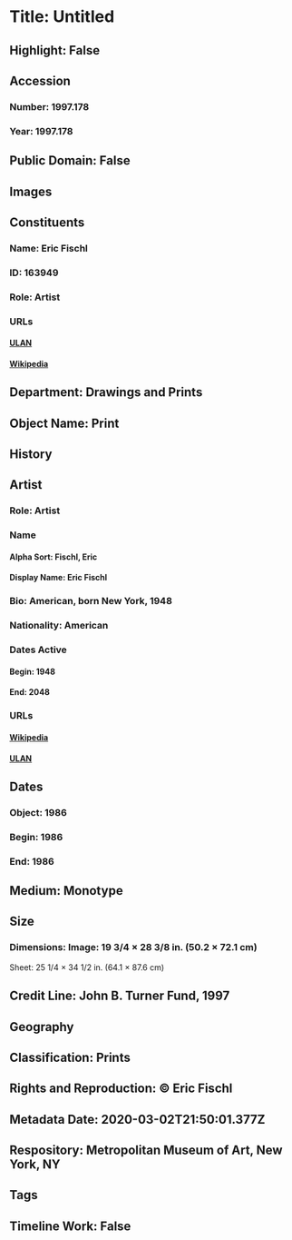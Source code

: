 # Title: Untitled
## Highlight: False
## Accession
### Number: 1997.178
### Year: 1997.178
## Public Domain: False
## Images
## Constituents
### Name: Eric Fischl
### ID: 163949
### Role: Artist
### URLs
#### [ULAN](http://vocab.getty.edu/page/ulan/500023590)
#### [Wikipedia](https://www.wikidata.org/wiki/Q936534)
## Department: Drawings and Prints
## Object Name: Print
## History
## Artist
### Role: Artist
### Name
#### Alpha Sort: Fischl, Eric
#### Display Name: Eric Fischl
### Bio: American, born New York, 1948
### Nationality: American
### Dates Active
#### Begin: 1948
#### End: 2048
### URLs
#### [Wikipedia](https://www.wikidata.org/wiki/Q936534)
#### [ULAN](http://vocab.getty.edu/page/ulan/500023590)
## Dates
### Object: 1986
### Begin: 1986
### End: 1986
## Medium: Monotype
## Size
### Dimensions: Image: 19 3/4 × 28 3/8 in. (50.2 × 72.1 cm)
Sheet: 25 1/4 × 34 1/2 in. (64.1 × 87.6 cm)
## Credit Line: John B. Turner Fund, 1997
## Geography
## Classification: Prints
## Rights and Reproduction: © Eric Fischl
## Metadata Date: 2020-03-02T21:50:01.377Z
## Respository: Metropolitan Museum of Art, New York, NY
## Tags
## Timeline Work: False